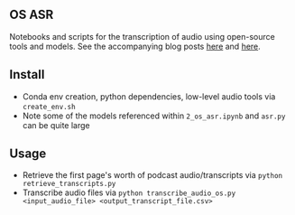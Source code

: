 ## OS ASR
Notebooks and scripts for the transcription of audio using open-source tools and models. See the accompanying blog posts [here](https://www.samhardyhey.com/poor-mans-asr-pt-1) and [here](https://www.samhardyhey.com/poor-mans-asr-pt-2).

## Install
- Conda env creation, python dependencies, low-level audio tools via `create_env.sh`
- Note some of the models referenced within `2_os_asr.ipynb` and `asr.py` can be quite large

## Usage
- Retrieve the first page's worth of podcast audio/transcripts via `python retrieve_transcripts.py`
- Transcribe audio files via `python transcribe_audio_os.py <input_audio_file> <output_transcript_file.csv>`